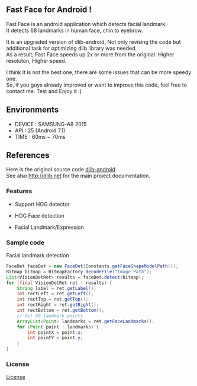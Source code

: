 ## Fast Face for Android !

Fast Face is an android application which detects facial landmark. <br />
It detects 68 landmarks in human face, chin to eyebrow. <br />

It is an upgraded version of dlib-android, Not only revising the code but additional task for optimizing dlib library was needed. <br />
As a result, Fast Face speeds up 2x or more from the original. Higher resoluton, Higher speed.<br />

I think it is not the best one, there are some issues that can be more speedy one. <br />
So, if you guys already improved or want to improve this code, feel free to contact me. Test and Enjoy it :) <br />

## Environments
* DEVICE : SAMSUNG-A8 2015
* API    : 25 (Android 7.1)
* TIME   : 60ms ~ 70ms

## References
Here is the original source code [dlib-android](https://github.com/tzutalin/dlib-android) <br />
See also http://dlib.net for the main project documentation. <br />

### Features

* Support HOG detector

* HOG Face detection

* Facial Landmark/Expression


### Sample code

Facial landmark detection
```java
FaceDet faceDet = new FaceDet(Constants.getFaceShapeModelPath());
Bitmap bitmap = BitmapFactory.decodeFile("Image Path");
List<VisionDetRet> results = faceDet.detect(bitmap);
for (final VisionDetRet ret : results) {
    String label = ret.getLabel();
    int rectLeft = ret.getLeft();
    int rectTop = ret.getTop();
    int rectRight = ret.getRight();
    int rectBottom = ret.getBottom();
    // Get 68 landmark points
    ArrayList<Point> landmarks = ret.getFaceLandmarks();
    for (Point point : landmarks) {
        int pointX = point.x;
        int pointY = point.y;
    }
}
```

### License
[License](LICENSE.md)
